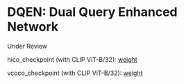# DQEN: Dual Query Enhanced Network

Under Review

hico_checkpoint (with CLIP ViT-B/32): [weight](https://drive.google.com/file/d/1I0eJOw877alyfNi-fLCF4vQYJP0yjIPd/view?usp=sharing)

vcoco_checkpoint (with CLIP ViT-B/32): [weight](https://drive.google.com/file/d/11VWzYk6RwQ9hml0_SLElAhL9IIKxzyyV/view?usp=sharing)
